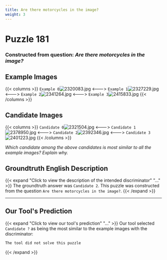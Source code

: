 ```yaml
---
title: Are there motorcycles in the image?
weight: 3
---
```


# Puzzle 181
### Constructed from question: _Are there motorcycles in the image?_


## Example Images
{{< columns >}}
`Example 0`![2320083.jpg](/gqa_images/2320083.jpg)
<--->
`Example 1`![2327229.jpg](/gqa_images/2327229.jpg)
<--->
`Example 2`![2341264.jpg](/gqa_images/2341264.jpg)
<--->
`Example 3`![2415833.jpg](/gqa_images/2415833.jpg)
{{< /columns >}}

## Candidate Images
{{< columns >}}
`Candidate 0`![2321504.jpg](/gqa_images/2321504.jpg)
<--->
`Candidate 1`![2378950.jpg](/gqa_images/2378950.jpg)
<--->
`Candidate 2`![2392346.jpg](/gqa_images/2392346.jpg)
<--->
`Candidate 3`![2401223.jpg](/gqa_images/2401223.jpg)
{{< /columns >}}

*Which candidate among the above candidates is most similar to all the example images? Explain why.*

## Groundtruth English Description

{{< expand "Click to view the description of the intended discriminator" "..." >}}
The groundtruth answer was `Candidate 2`. This puzzle was constructed from the question `Are there motorcycles in the image?`.
{{< /expand >}}

---

## Our Tool's Prediction

{{< expand "Click to view our tool's prediction" "..." >}}
Our tool selected `Candidate ?` as being the most similar to the example images with the discriminator:
```plaintext
The tool did not solve this puzzle
```
{{< /expand >}}
